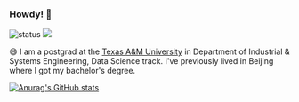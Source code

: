 ### Howdy! 👋

![status](https://img.shields.io/badge/status-up-brightgreen) ![](https://visitor-badge.glitch.me/badge?page_id=github.com/landisland)

<!--
**landisland/landisland** is a ✨ _special_ ✨ repository because its `README.md` (this file) appears on your GitHub profile.

Here are some ideas to get you started:

- 🔭 I’m currently working on ...
- 🌱 I’m currently learning ...
- 👯 I’m looking to collaborate on ...
- 🤔 I’m looking for help with ...
- 💬 Ask me about ...
- 📫 How to reach me: ...
- 😄 Pronouns: ...
- ⚡ Fun fact: ...
-->

😄 I am a postgrad at the [Texas A&M University](https://www.tamu.edu) in Department of Industrial & Systems Engineering, Data Science track. I've previously lived in Beijing where I got my bachelor's degree. 


[![Anurag's GitHub stats](https://github-readme-stats.vercel.app/api?username=landisland)](https://github.com/anuraghazra/github-readme-stats)
